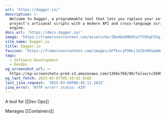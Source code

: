 ```yaml
---
url: 'https://dagger.io/'
description: >-
  Welcome to Dagger, a programmable tool that lets you replace your software
  project's artisanal scripts with a modern API and cross-language scripting
  engine.
docs_url: 'https://docs.dagger.io/'
image: 'https://framerusercontent.com/assets/borZ0wXDoDM6d5a77COSqFZSqJc.webp'
site_name: Dagger.io
title: Dagger.io
favicon: 'https://framerusercontent.com/images/GFfkccjP5MxjJoCDsMXSaA0mY.svg'
tags:
  - Software-Development
  - DevOps
og_screenshot_url: >-
  https://og-screenshots-prod.s3.amazonaws.com/1366x768/80/false/cc5609331b3cec643bd0ae464ac072a5b09494ae82c91c534af82d85c3287533.jpeg
og_last_fetch: 2025-03-07T05:19:02.918Z
last_jina_request: '2025-03-09T06:45:11.202Z'
jina_error: 'HTTP error! status: 429'
---
```

A tool for [[Dev Ops]]

Manages [[Containers]]

